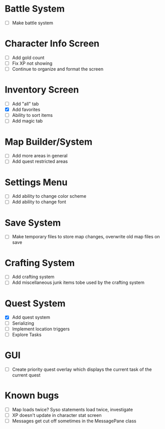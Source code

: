# Battle System
- [ ] Make battle system

# Character Info Screen
- [ ] Add gold count
- [ ] Fix XP not showing
- [ ] Continue to organize and format the screen

# Inventory Screen
- [ ] Add "all" tab
- [x] Add favorites
- [ ] Ability to sort items
- [ ] Add magic tab

# Map Builder/System
- [ ] Add more areas in general
- [ ] Add quest restricted areas

# Settings Menu
- [ ] Add ability to change color scheme
- [ ] Add ability to change font

# Save System
- [ ] Make temporary files to store map changes, overwrite old map files on save

# Crafting System
- [ ] Add crafting system
- [ ] Add miscellaneous junk items tobe used by the crafting system

# Quest System
- [x] Add quest system
- [ ] Serializing
- [ ] Implement location triggers
- [ ] Explore Tasks

# GUI
- [ ] Create priority quest overlay which displays the current task of the current quest

# Known bugs
- [ ] Map loads twice? Syso statements load twice, investigate
- [ ] XP doesn't update in character stat screen
- [ ] Messages get cut off sometimes in the MessagePane class

